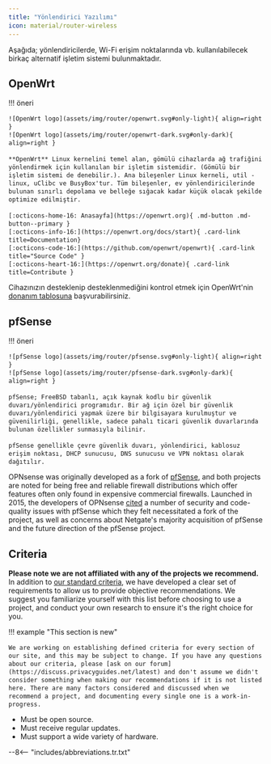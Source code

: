 ```yaml
---
title: "Yönlendirici Yazılımı"
icon: material/router-wireless
---
```


Aşağıda; yönlendiricilerde, Wi-Fi erişim noktalarında vb. kullanılabilecek birkaç alternatif işletim sistemi bulunmaktadır.

## OpenWrt

!!! öneri

    ![OpenWrt logo](assets/img/router/openwrt.svg#only-light){ align=right }
    ![OpenWrt logo](assets/img/router/openwrt-dark.svg#only-dark){ align=right }
    
    **OpenWrt** Linux kernelini temel alan, gömülü cihazlarda ağ trafiğini yönlendirmek için kullanılan bir işletim sistemidir. (Gömülü bir işletim sistemi de denebilir.). Ana bileşenler Linux kerneli, util - linux, uClibc ve BusyBox'tur. Tüm bileşenler, ev yönlendiricilerinde bulunan sınırlı depolama ve belleğe sığacak kadar küçük olacak şekilde optimize edilmiştir.
    
    [:octicons-home-16: Anasayfa](https://openwrt.org){ .md-button .md-button--primary }
    [:octicons-info-16:](https://openwrt.org/docs/start){ .card-link title=Documentation}
    [:octicons-code-16:](https://github.com/openwrt/openwrt){ .card-link title="Source Code" }
    [:octicons-heart-16:](https://openwrt.org/donate){ .card-link title=Contribute }

Cihazınızın desteklenip desteklenmediğini kontrol etmek için OpenWrt'nin [donanım tablosuna](https://openwrt.org/toh/start) başvurabilirsiniz.

## pfSense

!!! öneri

    ![pfSense logo](assets/img/router/pfsense.svg#only-light){ align=right }
    ![pfSense logo](assets/img/router/pfsense-dark.svg#only-dark){ align=right }
    
    pfSense; FreeBSD tabanlı, açık kaynak kodlu bir güvenlik duvarı/yönlendirici programıdır. Bir ağ için özel bir güvenlik duvarı/yönlendirici yapmak üzere bir bilgisayara kurulmuştur ve güvenilirliği, genellikle, sadece pahalı ticari güvenlik duvarlarında bulunan özellikler sunmasıyla bilinir.
    
    pfSense genellikle çevre güvenlik duvarı, yönlendirici, kablosuz erişim noktası, DHCP sunucusu, DNS sunucusu ve VPN noktası olarak dağıtılır.

OPNsense was originally developed as a fork of [pfSense](https://en.wikipedia.org/wiki/PfSense), and both projects are noted for being free and reliable firewall distributions which offer features often only found in expensive commercial firewalls. Launched in 2015, the developers of OPNsense [cited](https://docs.opnsense.org/history/thefork.html) a number of security and code-quality issues with pfSense which they felt necessitated a fork of the project, as well as concerns about Netgate's majority acquisition of pfSense and the future direction of the pfSense project.

## Criteria

**Please note we are not affiliated with any of the projects we recommend.** In addition to [our standard criteria](about/criteria.md), we have developed a clear set of requirements to allow us to provide objective recommendations. We suggest you familiarize yourself with this list before choosing to use a project, and conduct your own research to ensure it's the right choice for you.

!!! example "This section is new"

    We are working on establishing defined criteria for every section of our site, and this may be subject to change. If you have any questions about our criteria, please [ask on our forum](https://discuss.privacyguides.net/latest) and don't assume we didn't consider something when making our recommendations if it is not listed here. There are many factors considered and discussed when we recommend a project, and documenting every single one is a work-in-progress.

- Must be open source.
- Must receive regular updates.
- Must support a wide variety of hardware.

--8<-- "includes/abbreviations.tr.txt"
